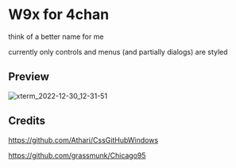 # W9x for 4chan
think of a better name for me

currently only controls and menus (and partially dialogs) are styled

## Preview
![xterm_2022-12-30_12-31-51](https://user-images.githubusercontent.com/58827198/210100210-c95d1584-1fbf-47e7-bed4-9136eff9b755.png)

## Credits
https://github.com/Athari/CssGitHubWindows

https://github.com/grassmunk/Chicago95
